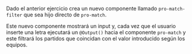 Dado el anterior ejercicio crea un nuevo componente llamado ``pro-match-filter`` que sea hijo directo de ``pro-match``. 

Este nuevo componente mostrará un input y, cada vez que el usuario inserte una letra ejecutará un ``@Output()`` hacia el componente ``pro-match`` y este filtrará los partidos que coincidan con el valor introducido según los equipos.
